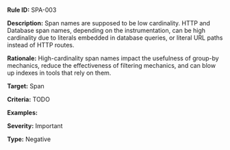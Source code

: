 **Rule ID:** SPA-003

**Description:** Span names are supposed to be low cardinality. HTTP and Database span names, depending on the instrumentation, can be high cardinality due to literals embedded in database queries, or literal URL paths instead of HTTP routes.

**Rationale:** High-cardinality span names impact the usefulness of group-by mechanics, reduce the effectiveness of filtering mechanics, and can blow up indexes in tools that rely on them.

**Target:** Span

**Criteria:** TODO

**Examples:**

**Severity:** Important

**Type:** Negative
